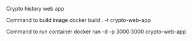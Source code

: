 Crypto history web app

Command to build image docker build . -t crypto-web-app

Command to run container docker run -d -p 3000:3000 crypto-web-app

